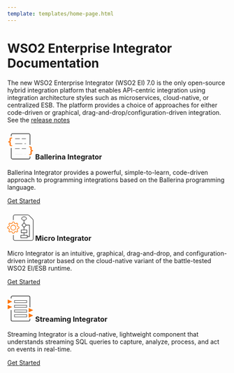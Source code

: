 ```yaml
---
template: templates/home-page.html
---
```


# WSO2 Enterprise Integrator Documentation

The new WSO2 Enterprise Integrator (WSO2 EI) 7.0 is the only open-source hybrid integration platform that enables API-centric integration using integration architecture styles such as microservices, cloud-native, or centralized ESB. The platform provides a choice of approaches for either code-driven or graphical, drag-and-drop/configuration-driven integration. See the [release notes](about-this-release-7.0.0)


<!--
 Adding temporary urls for navigation
-->
<div class="integratorDescription">
    <h3 class="home-title">
        <svg xmlns="http://www.w3.org/2000/svg" viewBox="0 0 58.6 58.5" style="width: 60px;">
            <path fill="#FF7300" d="M5 25.7l.1-3.8c0-.8-.6-1.6-3-1.6v-2c2.4 0 3-.8 3-1.6L5 13C5 10.6 6.2 9.8 9 9.8h1.7v1.8h-.9c-1.8 0-2.2.3-2.2 1.5v3.6c0 1.7-.5 2.3-2.1 2.6 1.6.3 2.2 1 2.2 2.6l-.1 3.6c0 1.3.4 1.6 2.2 1.6h1v1.7H9c-2.8 0-4-.8-4-3.1zM48.7 46.8h1c1.7 0 2.1-.3 2.1-1.6v-3.6c0-1.6.6-2.3 2.2-2.5V39c-1.6-.3-2.2-1-2.2-2.6v-3.6c0-1.2-.4-1.5-2.2-1.5h-.9v-1.7h1.7c2.8 0 4.1.7 4.1 3l-.2 3.9c0 .7.6 1.5 3 1.6V40c-2.4 0-3 .8-3 1.6l.2 3.8c0 2.3-1.3 3.1-4.1 3.1h-1.7v-1.7z"></path><g fill="none" stroke="#434343" stroke-miterlimit="10"><path d="M17.5 12.3h10.4M32.2 12.3h9.3"></path></g><g fill="none" stroke="#434343" stroke-miterlimit="10"><path d="M41.7 23.4h-3.3M33.5 23.4H17.3"></path></g><g fill="none" stroke="#434343" stroke-miterlimit="10"><path d="M17.3 34.4h10.3M32.4 34.4h9.3"></path></g><path fill="none" stroke="#434343" stroke-width="1.5" stroke-miterlimit="10" d="M50.7 52.1v2.7c0 1.5-1.4 2.7-3 2.7h-36a3 3 0 0 1-3-3V32.9M8.7 6.5V3.7c0-1.5 1.4-2.7 3-2.7h36a3 3 0 0 1 3 3v22.1"></path><g fill="none" stroke="#eee" stroke-miterlimit="10"><path d="M41.7 47h-3.3M33.5 47H17.3"></path></g>
        </svg>
        Ballerina Integrator</h3>
    <p>Ballerina Integrator provides a powerful, simple-to-learn, code-driven approach to programming integrations based on the Ballerina programming language.</p>
    <a href="ballerina-integrator/get-started/introduction">Get Started</a>
</div>
<div class="integratorDescription">
    <h3 class="home-title">
    <svg xmlns="http://www.w3.org/2000/svg" viewBox="0 0 45 44.9" style="width: 60px;">
         <path fill="#FF7300" d="M10.2 13h.7l.8 2 .1.4h.5l1.3.6.4.2.4-.1 2-.8.8 1-.7 1.8-.2.4.2.5.6 1.3.1.4.4.2 1.9.8a9.2 9.2 0 010 1.3l-1.9.8-.4.1-.1.5a7 7 0 01-.6 1.3l-.2.4.2.4.7 2-.9.8-1.9-.7-.4-.2-.4.2-1.3.6-.5.1-.1.4-.8 1.9a9.2 9.2 0 01-1.3 0l-.8-1.9-.2-.4-.4-.1a7 7 0 01-1.3-.6l-.5-.2-.4.2-1.9.7-.9-.9.8-1.9.1-.4-.2-.4-.5-1.3-.2-.5-.4-.1L1 23a9.2 9.2 0 010-1.3l1.8-.8.4-.2.2-.4.5-1.3.2-.5-.1-.4-.8-1.9 1-.9 1.8.8.4.1.5-.2 1.3-.5.4-.1.2-.5.8-1.8h.6m0-1H9l-1 2.4a8 8 0 00-1.5.6l-2.4-1c-.8.6-1.4 1.2-2 2l1 2.4a8 8 0 00-.6 1.5L0 21a10.3 10.3 0 000 2.7l2.4 1 .6 1.5-1 2.4c.6.7 1.2 1.3 2 1.9l2.4-1c.4.3 1 .5 1.5.6l1 2.4a10.3 10.3 0 002.7 0l1-2.4a8 8 0 001.5-.6l2.4 1c.7-.6 1.3-1.2 1.9-2l-1-2.3.6-1.5 2.4-1a10.3 10.3 0 000-2.7L18 20a8 8 0 00-.6-1.5l1-2.4c-.6-.8-1.2-1.4-2-2l-2.3 1a8 8 0 00-1.5-.6l-1-2.4h-1.4z"></path><path fill="#FF7300" d="M10.2 18.5a3.8 3.8 0 110 7.7 3.8 3.8 0 010-7.7m0-1a4.8 4.8 0 100 9.7 4.8 4.8 0 000-9.7z"></path><path fill="none" stroke="#434343" stroke-miterlimit="10" d="M10.3 9.3v-6c0-1.5 1.3-2.8 2.9-2.8h21.5c1 0 2 .4 2.7 1.1l6 6a4 4 0 011.1 2.8v31a3 3 0 01-3 3H13.2a2.8 2.8 0 01-2.8-2.8V35"></path><ellipse fill="none" stroke="#434343" stroke-miterlimit="10" cx="28.7" cy="6.8" rx="4.1" ry="2.9"></ellipse><path fill="none" stroke="#434343" stroke-miterlimit="10" d="M28.7 9.6v4.7M23.2 35.5h11v4.4h-11z"></path><path fill="none" stroke="#434343" stroke-miterlimit="10" d="M25 18.1l3.7-3.8 3.8 3.8-3.8 3.8z" stroke-width=".99999"></path><path fill="none" stroke="#434343" stroke-miterlimit="10" d="M23.9 26.4h9.6v4.7h-9.6zM28.7 21.9v4.5M28.7 31v4.5"></path><path fill="none" stroke="#434343" stroke-miterlimit="10" d="M32.6 18H38v19.7h-3.8"></path>
    </svg>
    Micro Integrator
    </h3>
    <p>Micro Integrator is an intuitive, graphical, drag-and-drop, and configuration-driven integrator based on the cloud-native variant of the battle-tested WSO2 EI/ESB runtime.</p>
    <a href="micro-integrator/overview/introduction">Get Started</a>
</div>
<div class="integratorDescription">
    <h3 class="home-title">
        <svg xmlns="http://www.w3.org/2000/svg" viewBox="0 0 58.6 58.5" style="width: 60px;">
            <path fill="none" stroke="#434343" stroke-width="1.5" stroke-miterlimit="10" d="M50.4 52v2.6c0 1.4-1.3 2.6-3 2.6h-36a3 3 0 0 1-3-3V32.6M8.5 6.7V4c0-1.5 1.3-2.7 3-2.7h36a3 3 0 0 1 3 3v22.1"></path><path fill="none" stroke="#434343" stroke-miterlimit="10" d="M16 47.8v-5h27.3v5zM16 37.2v-4.9h27.3v5zM16 26.7v-5h27.2v5zM16 16.1v-4.9h27.3v5z"></path><path fill="#FF7300" d="M10.8 13.7L.8 9v9.6zM10.8 25.6L.8 21v9.5zM57.8 32.8l-10-4.8v9.6zM57.8 44.7l-10-4.8v9.6z"></path>
        </svg>
        Streaming Integrator</h3>
    <p>Streaming Integrator is a cloud-native, lightweight component that understands streaming SQL queries to capture, analyze, process, and act on events in real-time.</p>
    <a href="streaming-integrator/overview/overview">Get Started</a>
</div>


